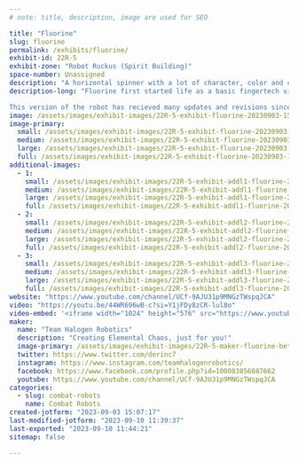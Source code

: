 ```yaml
---
# note: title, description, image are used for SEO

title: "Fluorine"
slug: fluorine
permalink: /exhibits/fluorine/
exhibit-id: 22R-5
exhibit-zone: "Robot Ruckus (Spirit Building)"
space-number: Unassigned
description: "A horizontal spinner with a lot of character, color and chaos. The wepon"
description-long: "Fluorine first started life as a basic fingertech viper kit. It then was rebuilt into a custom bot with a large front wedge and a lifting arm. This version proved to be very successful, but fairly boring and difficult to drive. The robot was rebuilt again into more of what it looks like now, a true horizontal spinner.

This version of the robot has recieved many updates and revisions since its first event, which happened to be Robot Ruckus 2022. After multiple fairly disappointing events, Fluorine is now ready to come home with another trophy!"
image: /assets/images/exhibit-images/22R-5-exhibit-fluorine-20230903-150252-large.jpg
image-primary: 
  small: /assets/images/exhibit-images/22R-5-exhibit-fluorine-20230903-150252-small.jpg
  medium: /assets/images/exhibit-images/22R-5-exhibit-fluorine-20230903-150252-medium.jpg
  large: /assets/images/exhibit-images/22R-5-exhibit-fluorine-20230903-150252-large.jpg
  full: /assets/images/exhibit-images/22R-5-exhibit-fluorine-20230903-150252-full.jpg
additional-images: 
  - 1:
    small: /assets/images/exhibit-images/22R-5-exhibit-addl1-fluorine-20230902-002306-small.jpg
    medium: /assets/images/exhibit-images/22R-5-exhibit-addl1-fluorine-20230902-002306-medium.jpg
    large: /assets/images/exhibit-images/22R-5-exhibit-addl1-fluorine-20230902-002306-large.jpg
    full: /assets/images/exhibit-images/22R-5-exhibit-addl1-fluorine-20230902-002306-full.jpg
  - 2:
    small: /assets/images/exhibit-images/22R-5-exhibit-addl2-fluorine-20230903-150302-small.jpg
    medium: /assets/images/exhibit-images/22R-5-exhibit-addl2-fluorine-20230903-150302-medium.jpg
    large: /assets/images/exhibit-images/22R-5-exhibit-addl2-fluorine-20230903-150302-large.jpg
    full: /assets/images/exhibit-images/22R-5-exhibit-addl2-fluorine-20230903-150302-full.jpg
  - 3:
    small: /assets/images/exhibit-images/22R-5-exhibit-addl3-fluorine-20230903-150312-small.jpg
    medium: /assets/images/exhibit-images/22R-5-exhibit-addl3-fluorine-20230903-150312-medium.jpg
    large: /assets/images/exhibit-images/22R-5-exhibit-addl3-fluorine-20230903-150312-large.jpg
    full: /assets/images/exhibit-images/22R-5-exhibit-addl3-fluorine-20230903-150312-full.jpg
website: "https://www.youtube.com/channel/UCf-9AJU31p9MNGzTWspqJCA"
video: "https://youtu.be/44WR696wB-c?si=Y1jFDy8zCR-lul8o"
video-embed: '<iframe width="1024" height="576" src="https://www.youtube.com/embed/44WR696wB-c?feature=oembed" frameborder="0" allow="accelerometer; autoplay; clipboard-write; encrypted-media; gyroscope; picture-in-picture; web-share" allowfullscreen title="Tampa Roboticon 2023 Fight 1: Fluorine vs Tempest"></iframe>'
maker: 
  name: "Team Halogen Robotics"
  description: "Creating Elemental Chaos, just for you!"
  image-primary: /assets/images/exhibit-images/22R-5-maker-fluorine-better-logo-idk-medium.PNG
  twitter: https://www.twitter.com/derinc7
  instagram: https://www.instagram.com/teamhalogenrobotics/
  facebook: https://www.facebook.com/profile.php?id=100083856087662
  youtube: https://www.youtube.com/channel/UCf-9AJU31p9MNGzTWspqJCA
categories: 
  - slug: combat-robots
    name: Combat Robots
created-jotform: "2023-09-03 15:07:17"
last-modified-jotform: "2023-09-10 11:39:37"
last-exported: "2023-09-10 11:44:21"
sitemap: false

---
```

